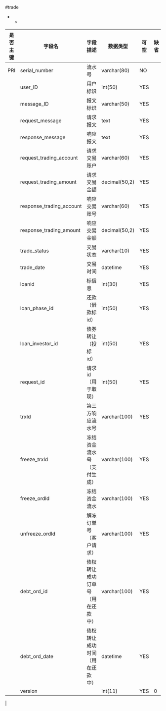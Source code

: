 #trade
* -
 
|是否主键	|字段名	|字段描述	|数据类型	|可空	|缺省	|
| --------|-----|-----|-----|-----|-----|
|PRI|serial_number|流水号|varchar(80)|NO||
||user_ID|用户标识|int(50)|YES||
||message_ID|报文标识|varchar(50)|YES||
||request_message|请求报文|text|YES||
||response_message|响应报文|text|YES||
||request_trading_account|请求交易账户|varchar(60)|YES||
||request_trading_amount|请求交易金额|decimal(50,2)|YES||
||response_trading_account|响应交易账号|varchar(60)|YES||
||response_trading_amount|响应交易金额|decimal(50,2)|YES||
||trade_status|交易状态|varchar(10)|YES||
||trade_date|交易时间|datetime|YES||
||loanid|标信息|int(30)|YES||
||loan_phase_id|还款（借款标id）|int(50)|YES||
||loan_investor_id|债券转让（投标id）|int(50)|YES||
||request_id|请求id（用于取现）|int(50)|YES||
||trxId|第三方响应流水号|varchar(100)|YES||
||freeze_trxId|冻结资金流水号（支付生成）|varchar(100)|YES||
||freeze_ordId|冻结资金流水|varchar(100)|YES||
||unfreeze_ordId|解冻订单号（客户请求）|varchar(100)|YES||
||debt_ord_id|债权转让成功订单号（用在还款中）|varchar(100)|YES||
||debt_ord_date|债权转让成功时间（用在还款中）|datetime|YES||
||version||int(11)|YES|0|
|
